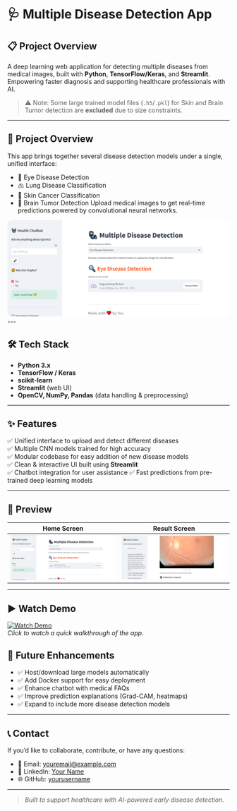 # 🩺 Multiple Disease Detection App
## 📋 Project Overview
A deep learning web application for detecting multiple diseases from medical images, built with **Python**, **TensorFlow/Keras**, and **Streamlit**.  
Empowering faster diagnosis and supporting healthcare professionals with AI.

> ⚠️ Note: Some large trained model files (`.h5`/`.pkl`) for Skin and Brain Tumor detection are **excluded** due to size constraints.

---
## 📌 Project Overview
This app brings together several disease detection models under a single, unified interface:
- 🧪 Eye Disease Detection
- 🫁 Lung Disease Classification
- 🧵 Skin Cancer Classification 
- 🧠 Brain Tumor Detection 
Upload medical images to get real-time predictions powered by convolutional neural networks.
<div align="center">
  <img src="img1.png" alt="App Preview" width="700" style="border-radius:10px;"/>
</div>
---

## 🛠️ Tech Stack

- **Python 3.x**
- **TensorFlow / Keras**
- **scikit-learn**
- **Streamlit** (web UI)
- **OpenCV, NumPy, Pandas** (data handling & preprocessing)

---

## ✨ Features

✅ Unified interface to upload and detect different diseases  
✅ Multiple CNN models trained for high accuracy  
✅ Modular codebase for easy addition of new disease models  
✅ Clean & interactive UI built using **Streamlit**  
✅ Chatbot integration for user assistance
✅ Fast predictions from pre-trained deep learning models

---

## 📸 Preview

| Home Screen | Result Screen |
|:--:|:--:|
| ![App Preview](img1.png) | ![Detection Preview](img2.png) |

---

## ▶️ Watch Demo

[![Watch Demo](https://img.youtube.com/vi/VIDEO_ID/0.jpg)](https://drive.google.com/file/d/1lBQFru3zjjiSypZJZ0BFJ-AK2gcB37FZ/view?usp=drive_link)  
*Click to watch a quick walkthrough of the app.*

## 🚀 Future Enhancements

- ✅ Host/download large models automatically
- ✅ Add Docker support for easy deployment
- ✅ Enhance chatbot with medical FAQs
- ✅ Improve prediction explanations (Grad-CAM, heatmaps)
- ✅ Expand to include more disease detection models

---

## 📞 Contact

If you’d like to collaborate, contribute, or have any questions:

- 📧 Email: [youremail@example.com](mailto:nsrilekya6336@gmail.com)
- 💼 LinkedIn: [Your Name](https://www.linkedin.com/in/nadella-srilekya-22773922a/)
- 🌐 GitHub: [yourusername](https://github.com/Srilekya07)

---

> *Built to support healthcare with AI-powered early disease detection.*
